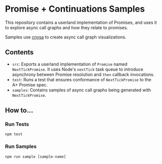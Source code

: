 # Promise + Continuations Samples

This repository contains a userland implementation of Promises, and uses it to explore async call graphs and how they relate to promises.

Samples use [cnysa](https://github.com/kjin/cnysa) to create async call graph visualizations.

## Contents

* `src`: Exports a userland implementation of `Promise` named `NextTickPromise`. It uses Node's `nextTick` task queue to introduce asynchrony between Promise resolution and `then` callback invocations.
* `test`: Runs a test that ensures conformance of `NextTickPromise` to the A+ Promise spec.
* `samples`: Contains samples of async call graphs being generated with `NextTickPromise`.

## How to...

### Run Tests

`npm test`

### Run Samples

`npm run sample [sample-name]`
